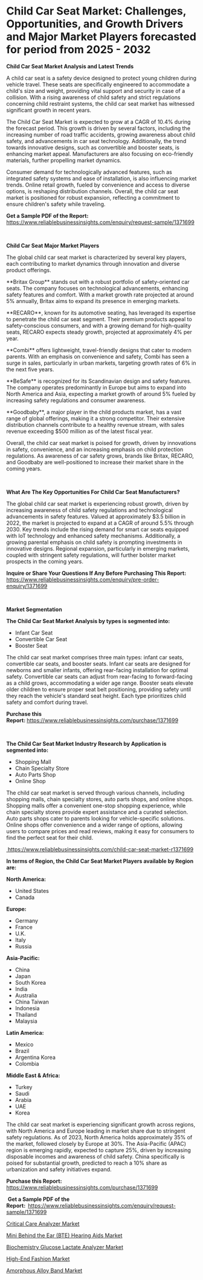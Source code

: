 <p><h1>Child Car Seat Market: Challenges, Opportunities, and Growth Drivers and Major Market Players forecasted for period from 2025 - 2032</h1></p><p><strong>Child Car Seat Market Analysis and Latest Trends</strong></p>
<p><p>A child car seat is a safety device designed to protect young children during vehicle travel. These seats are specifically engineered to accommodate a child's size and weight, providing vital support and security in case of a collision. With a rising awareness of child safety and strict regulations concerning child restraint systems, the child car seat market has witnessed significant growth in recent years.</p><p>The Child Car Seat Market is expected to grow at a CAGR of 10.4% during the forecast period. This growth is driven by several factors, including the increasing number of road traffic accidents, growing awareness about child safety, and advancements in car seat technology. Additionally, the trend towards innovative designs, such as convertible and booster seats, is enhancing market appeal. Manufacturers are also focusing on eco-friendly materials, further propelling market dynamics. </p><p>Consumer demand for technologically advanced features, such as integrated safety systems and ease of installation, is also influencing market trends. Online retail growth, fueled by convenience and access to diverse options, is reshaping distribution channels. Overall, the child car seat market is positioned for robust expansion, reflecting a commitment to ensure children's safety while traveling.</p></p>
<p><strong>Get a Sample PDF of the Report:&nbsp;</strong> <a href="https://www.reliablebusinessinsights.com/enquiry/request-sample/1371699?utm_campaign=1117&utm_medium=2&utm_source=Github&utm_content=ia&utm_term=22032025&utm_id=child-car-seat">https://www.reliablebusinessinsights.com/enquiry/request-sample/1371699</a></p>
<p>&nbsp;</p>
<p><strong>Child Car Seat Major Market Players</strong></p>
<p><p>The global child car seat market is characterized by several key players, each contributing to market dynamics through innovation and diverse product offerings. </p><p>**Britax Group** stands out with a robust portfolio of safety-oriented car seats. The company focuses on technological advancements, enhancing safety features and comfort. With a market growth rate projected at around 5% annually, Britax aims to expand its presence in emerging markets.</p><p>**RECARO**, known for its automotive seating, has leveraged its expertise to penetrate the child car seat segment. Their premium products appeal to safety-conscious consumers, and with a growing demand for high-quality seats, RECARO expects steady growth, projected at approximately 4% per year.</p><p>**Combi** offers lightweight, travel-friendly designs that cater to modern parents. With an emphasis on convenience and safety, Combi has seen a surge in sales, particularly in urban markets, targeting growth rates of 6% in the next five years.</p><p>**BeSafe** is recognized for its Scandinavian design and safety features. The company operates predominantly in Europe but aims to expand into North America and Asia, expecting a market growth of around 5% fueled by increasing safety regulations and consumer awareness.</p><p>**Goodbaby**, a major player in the child products market, has a vast range of global offerings, making it a strong competitor. Their extensive distribution channels contribute to a healthy revenue stream, with sales revenue exceeding $500 million as of the latest fiscal year.</p><p>Overall, the child car seat market is poised for growth, driven by innovations in safety, convenience, and an increasing emphasis on child protection regulations. As awareness of car safety grows, brands like Britax, RECARO, and Goodbaby are well-positioned to increase their market share in the coming years.</p></p>
<p>&nbsp;</p>
<p><strong>What Are The Key Opportunities For Child Car Seat Manufacturers?</strong></p>
<p><p>The global child car seat market is experiencing robust growth, driven by increasing awareness of child safety regulations and technological advancements in safety features. Valued at approximately $3.5 billion in 2022, the market is projected to expand at a CAGR of around 5.5% through 2030. Key trends include the rising demand for smart car seats equipped with IoT technology and enhanced safety mechanisms. Additionally, a growing parental emphasis on child safety is prompting investments in innovative designs. Regional expansion, particularly in emerging markets, coupled with stringent safety regulations, will further bolster market prospects in the coming years.</p></p>
<p><strong>Inquire or Share Your Questions If Any Before Purchasing This Report:</strong> <a href="https://www.reliablebusinessinsights.com/enquiry/pre-order-enquiry/1371699?utm_campaign=1117&utm_medium=2&utm_source=Github&utm_content=ia&utm_term=22032025&utm_id=child-car-seat">https://www.reliablebusinessinsights.com/enquiry/pre-order-enquiry/1371699</a></p>
<p>&nbsp;</p>
<p><strong>Market Segmentation</strong></p>
<p><strong>The Child Car Seat Market Analysis by types is segmented into:</strong></p>
<p><ul><li>Infant Car Seat</li><li>Convertible Car Seat</li><li>Booster Seat</li></ul></p>
<p><p>The child car seat market comprises three main types: infant car seats, convertible car seats, and booster seats. Infant car seats are designed for newborns and smaller infants, offering rear-facing installation for optimal safety. Convertible car seats can adjust from rear-facing to forward-facing as a child grows, accommodating a wider age range. Booster seats elevate older children to ensure proper seat belt positioning, providing safety until they reach the vehicle's standard seat height. Each type prioritizes child safety and comfort during travel.</p></p>
<p><strong>Purchase this Report:&nbsp;</strong><a href="https://www.reliablebusinessinsights.com/purchase/1371699?utm_campaign=1117&utm_medium=2&utm_source=Github&utm_content=ia&utm_term=22032025&utm_id=child-car-seat">https://www.reliablebusinessinsights.com/purchase/1371699</a></p>
<p>&nbsp;</p>
<p><strong>The Child Car Seat Market Industry Research by Application is segmented into:</strong></p>
<p><ul><li>Shopping Mall</li><li>Chain Specialty Store</li><li>Auto Parts Shop</li><li>Online Shop</li></ul></p>
<p><p>The child car seat market is served through various channels, including shopping malls, chain specialty stores, auto parts shops, and online shops. Shopping malls offer a convenient one-stop shopping experience, while chain specialty stores provide expert assistance and a curated selection. Auto parts shops cater to parents looking for vehicle-specific solutions. Online shops offer convenience and a wider range of options, allowing users to compare prices and read reviews, making it easy for consumers to find the perfect seat for their child.</p></p>
<p><a href="https://www.reliablebusinessinsights.com/child-car-seat-market-r1371699?utm_campaign=1117&utm_medium=2&utm_source=Github&utm_content=ia&utm_term=22032025&utm_id=child-car-seat">&nbsp;https://www.reliablebusinessinsights.com/child-car-seat-market-r1371699</a></p>
<p><strong>In terms of Region, the Child Car Seat Market Players available by Region are:</strong></p>
<p>
    <p> <strong> North America: </strong>
        <ul>
            <li>United States</li>
            <li>Canada</li>
        </ul>
        </p> 
    <p> <strong> Europe: </strong>
        <ul>
            <li>Germany</li>
            <li>France</li>
            <li>U.K.</li>
            <li>Italy</li>
            <li>Russia</li>
        </ul>
        </p> 
    <p> <strong> Asia-Pacific: </strong>
        <ul>
            <li>China</li>
            <li>Japan</li>
            <li>South Korea</li>
            <li>India</li>
            <li>Australia</li>
            <li>China Taiwan</li>
            <li>Indonesia</li>
            <li>Thailand</li>
            <li>Malaysia</li>
        </ul>
        </p> 
    <p> <strong> Latin America: </strong>
        <ul>
            <li>Mexico</li>
            <li>Brazil</li>
            <li>Argentina Korea</li>
            <li>Colombia</li>
        </ul>
        </p> 
    <p> <strong> Middle East & Africa: </strong>
        <ul>
            <li>Turkey</li>
            <li>Saudi</li>
            <li>Arabia</li>
            <li>UAE</li>
            <li>Korea</li>
        </ul>
    </p>
    </p>
<p><p>The child car seat market is experiencing significant growth across regions, with North America and Europe leading in market share due to stringent safety regulations. As of 2023, North America holds approximately 35% of the market, followed closely by Europe at 30%. The Asia-Pacific (APAC) region is emerging rapidly, expected to capture 25%, driven by increasing disposable incomes and awareness of child safety. China specifically is poised for substantial growth, predicted to reach a 10% share as urbanization and safety initiatives expand.</p></p>
<p><strong>Purchase this Report: </strong><a href="https://www.reliablebusinessinsights.com/purchase/1371699?utm_campaign=1117&utm_medium=2&utm_source=Github&utm_content=ia&utm_term=22032025&utm_id=child-car-seat">https://www.reliablebusinessinsights.com/purchase/1371699</a></p>
<p>&nbsp;<strong>Get a Sample PDF of the Report:&nbsp;&nbsp;</strong><a href="https://www.reliablebusinessinsights.com/enquiry/request-sample/1371699?utm_campaign=1117&utm_medium=2&utm_source=Github&utm_content=ia&utm_term=22032025&utm_id=child-car-seat">https://www.reliablebusinessinsights.com/enquiry/request-sample/1371699</a></p>
<p><strong></strong></p>
<p><p><a href="https://github.com/luhleickov/Market-Research-Report-List-1/blob/main/critical-care-analyzer-market.md?utm_campaign=1117&utm_medium=2&utm_source=Github&utm_content=ia&utm_term=22032025&utm_id=child-car-seat">Critical Care Analyzer Market</a></p><p><a href="https://github.com/elceryaneik/Market-Research-Report-List-1/blob/main/mini-behind-the-ear-bte-hearing-aids-market.md?utm_campaign=1117&utm_medium=2&utm_source=Github&utm_content=ia&utm_term=22032025&utm_id=child-car-seat">Mini Behind the Ear (BTE) Hearing Aids Market</a></p><p><a href="https://github.com/dusektwinec3/Market-Research-Report-List-1/blob/main/biochemistry-glucose-lactate-analyzer-market.md?utm_campaign=1117&utm_medium=2&utm_source=Github&utm_content=ia&utm_term=22032025&utm_id=child-car-seat">Biochemistry Glucose Lactate Analyzer Market</a></p><p><a href="https://github.com/nwogudimouix/Market-Research-Report-List-1/blob/main/high-end-fashion-market.md?utm_campaign=1117&utm_medium=2&utm_source=Github&utm_content=ia&utm_term=22032025&utm_id=child-car-seat">High-End Fashion Market</a></p><p><a href="https://github.com/sukeldrage0g/Market-Research-Report-List-1/blob/main/amorphous-alloy-band-market.md?utm_campaign=1117&utm_medium=2&utm_source=Github&utm_content=ia&utm_term=22032025&utm_id=child-car-seat">Amorphous Alloy Band Market</a></p></p>